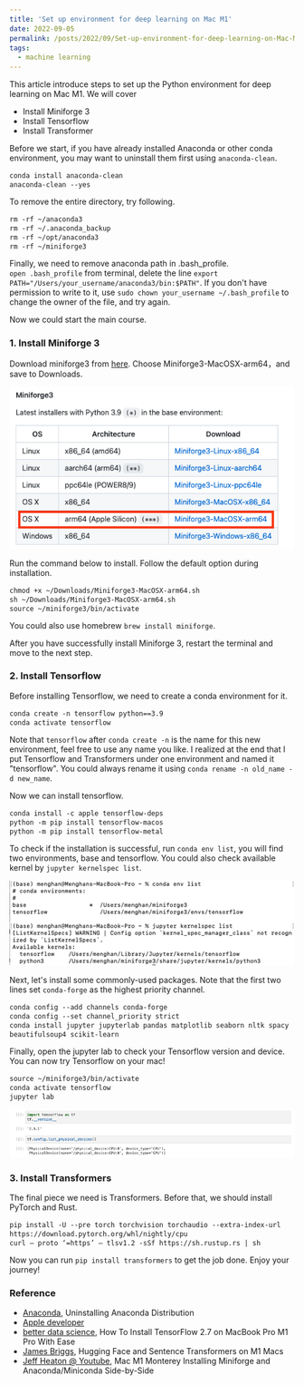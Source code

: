 ```yaml
---
title: 'Set up environment for deep learning on Mac M1'
date: 2022-09-05
permalink: /posts/2022/09/Set-up-environment-for-deep-learning-on-Mac-M1/
tags:
  - machine learning
---
```


This article introduce steps to set up the Python environment for deep learning on Mac M1. We will cover
- Install Miniforge 3
- Install Tensorflow
- Install Transformer

Before we start, if you have already installed Anaconda or other conda environment, you may want to uninstall them first using `anaconda-clean`.

    conda install anaconda-clean
    anaconda-clean --yes

To remove the entire directory, try following.

    rm -rf ~/anaconda3
    rm -rf ~/.anaconda_backup 
    rm -rf ~/opt/anaconda3
    rm -rf ~/miniforge3

Finally, we need to remove anaconda path in .bash_profile. `open .bash_profile` from terminal, delete the line `export PATH="/Users/your_username/anaconda3/bin:$PATH"`. If you don't have permission to write to it, use `sudo chown your_username ~/.bash_profile` to change the owner of the file, and try again.

Now we could start the main course.

### 1. Install Miniforge 3
Download miniforge3 from [here](https://github.com/conda-forge/miniforge/#download). Choose Miniforge3-MacOSX-arm64，and save to Downloads. 

![miniforge3](/images/blog/2022-09-05-environment-for-dl/miniforge3.png)

Run the command below to install. Follow the default option during installation. 

    chmod +x ~/Downloads/Miniforge3-MacOSX-arm64.sh
    sh ~/Downloads/Miniforge3-MacOSX-arm64.sh
    source ~/miniforge3/bin/activate

You could also use homebrew `brew install miniforge`.

After you have successfully install Miniforge 3, restart the terminal and move to the next step.

### 2. Install Tensorflow
Before installing Tensorflow, we need to create a conda environment for it.

    conda create -n tensorflow python==3.9
    conda activate tensorflow

Note that `tensorflow` after `conda create -n` is the name for this new environment, feel free to use any name you like. I realized at the end that I put Tensorflow and Transformers under one environment and named it "tensorflow". You could always rename it using `conda rename -n old_name -d new_name`.

Now we can install tensorflow.

    conda install -c apple tensorflow-deps  
    python -m pip install tensorflow-macos
    python -m pip install tensorflow-metal 

To check if the installation is successful, run `conda env list`, you will find two environments, base and tensorflow. You could also check available kernel by `jupyter kernelspec list`.

![conda_env](/images/blog/2022-09-05-environment-for-dl/conda_env.png)

Next, let's install some commonly-used packages. Note that the first two lines set `conda-forge` as the highest priority channel.

    conda config --add channels conda-forge
    conda config --set channel_priority strict
    conda install jupyter jupyterlab pandas matplotlib seaborn nltk spacy beautifulsoup4 scikit-learn

Finally, open the jupyter lab to check your Tensorflow version and device. You can now try Tensorflow on your mac! 

    source ~/miniforge3/bin/activate
    conda activate tensorflow
    jupyter lab

![jupyter_notebook](/images/blog/2022-09-05-environment-for-dl/jupyter_notebook.png)

### 3. Install Transformers
The final piece we need is Transformers. Before that, we should install PyTorch and Rust.

    pip install -U --pre torch torchvision torchaudio --extra-index-url https://download.pytorch.org/whl/nightly/cpu
    curl — proto ‘=https’ — tlsv1.2 -sSf https://sh.rustup.rs | sh

Now you can run `pip install transformers` to get the job done. Enjoy your journey!


### Reference
- [Anaconda](https://docs.anaconda.com/anaconda/install/uninstall/), Uninstalling Anaconda Distribution
- [Apple developer](https://developer.apple.com/metal/tensorflow-plugin/)
- [better data science](https://betterdatascience.com/install-tensorflow-2-7-on-macbook-pro-m1-pro/), How To Install TensorFlow 2.7 on MacBook Pro M1 Pro With Ease
- [James Briggs](https://jamescalam.medium.com/hugging-face-and-sentence-transformers-on-m1-macs-4b12e40c21ce), Hugging Face and Sentence Transformers on M1 Macs
- [Jeff Heaton @ Youtube](https://www.youtube.com/watch?v=w2qlou7n7MA), Mac M1 Monterey Installing Miniforge and Anaconda/Miniconda Side-by-Side 